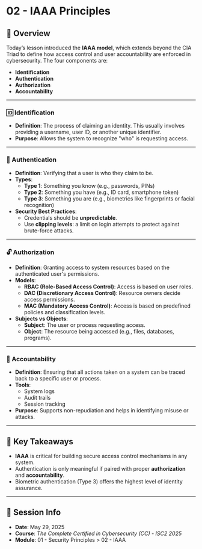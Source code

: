 # 02 - IAAA Principles

## 📘 Overview

Today’s lesson introduced the **IAAA model**, which extends beyond the CIA Triad to define how access control and user accountability are enforced in cybersecurity. The four components are:

- **Identification**
- **Authentication**
- **Authorization**
- **Accountability**

---

### 🆔 Identification
- **Definition**: The process of claiming an identity. This usually involves providing a username, user ID, or another unique identifier.
- **Purpose**: Allows the system to recognize "who" is requesting access.

---

### 🔐 Authentication
- **Definition**: Verifying that a user is who they claim to be.
- **Types**:
  - **Type 1**: Something you know (e.g., passwords, PINs)
  - **Type 2**: Something you have (e.g., ID card, smartphone token)
  - **Type 3**: Something you are (e.g., biometrics like fingerprints or facial recognition)
- **Security Best Practices**:
  - Credentials should be **unpredictable**.
  - Use **clipping levels**: a limit on login attempts to protect against brute-force attacks.

---

### 🔓 Authorization
- **Definition**: Granting access to system resources based on the authenticated user's permissions.
- **Models**:
  - **RBAC (Role-Based Access Control)**: Access is based on user roles.
  - **DAC (Discretionary Access Control)**: Resource owners decide access permissions.
  - **MAC (Mandatory Access Control)**: Access is based on predefined policies and classification levels.
- **Subjects vs Objects**:
  - **Subject**: The user or process requesting access.
  - **Object**: The resource being accessed (e.g., files, databases, programs).

---

### 🧾 Accountability
- **Definition**: Ensuring that all actions taken on a system can be traced back to a specific user or process.
- **Tools**:
  - System logs
  - Audit trails
  - Session tracking
- **Purpose**: Supports non-repudiation and helps in identifying misuse or attacks.

---

## 🧠 Key Takeaways

- **IAAA** is critical for building secure access control mechanisms in any system.
- Authentication is only meaningful if paired with proper **authorization** and **accountability**.
- Biometric authentication (Type 3) offers the highest level of identity assurance.

---

## 📅 Session Info

- **Date**: May 29, 2025  
- **Course**: *The Complete Certified in Cybersecurity (CC) - ISC2 2025*  
- **Module**: 01 - Security Principles > 02 - IAAA

